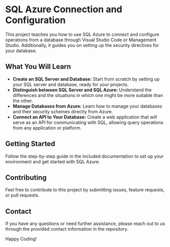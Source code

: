 # SQL Azure Connection and Configuration

This project teaches you how to use SQL Azure to connect and configure operations from a database through Visual Studio Code or Management Studio. Additionally, it guides you on setting up the security directives for your database.

## What You Will Learn

- **Create an SQL Server and Database:** Start from scratch by setting up your SQL server and database, ready for your projects.
- **Distinguish between SQL Server and SQL Azure:** Understand the differences and the situations in which one might be more suitable than the other.
- **Manage Databases from Azure:** Learn how to manage your databases and their security schemes directly from Azure.
- **Connect an API to Your Database:** Create a web application that will serve as an API for communicating with SQL, allowing query operations from any application or platform.

## Getting Started

Follow the step-by-step guide in the included documentation to set up your environment and get started with SQL Azure.

## Contributing

Feel free to contribute to this project by submitting issues, feature requests, or pull requests.

## Contact

If you have any questions or need further assistance, please reach out to us through the provided contact information in the repository.

Happy Coding!
